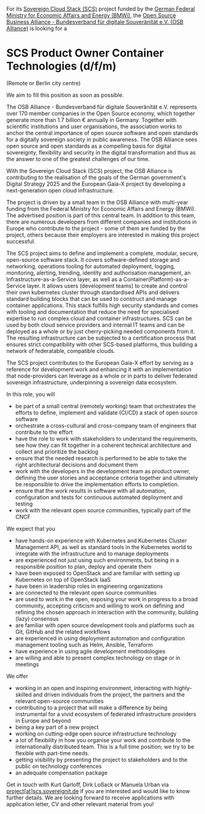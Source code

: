 For its [Sovereign Cloud Stack (SCS)](https://scs.community/)
project funded by the [German Federal Ministry for Economic Affairs 
and Energy (BMWi)](https://bmwi.de/), the
[Open Source Business Alliance -
Bundesverband für digitale Souveränität
e.V. (OSB Alliance)](https://osb-alliance.de/) is looking for a
# SCS Product Owner Container Technologies (d/f/m)
(Remote or Berlin city centre)

We aim to fill this position as soon as possible.

The OSB Alliance - Bundesverband für digitale
Souveränität e.V. represents over 170 member companies in the
Open Source economy, which together generate more than 1.7 billion &euro;
annually in Germany. Together with scientific institutions and user
organisations, the association works to anchor the central importance
of open source software and open standards for a digitally sovereign
society in public awareness. The OSB Alliance sees open source and open
standards as a compelling basis for digital sovereignty, flexibility
and security in the digital transformation and thus as the answer to
one of the greatest challenges of our time.

With the Sovereign Cloud Stack (SCS) project, the OSB Alliance is contributing
to the realisation of the goals of the German government's Digital Strategy
2025 and the European Gaia-X project by developing a next-generation open cloud
infrastructure.

The project is driven by a small team in the OSB Alliance with multi-year
funding from the Federal Ministry for Economic Affairs and Energy (BMWi). The
advertised position is part of this central team. In addition to this team,
there are numerous developers from different companies and institutions in
Europe who contribute to the project - some of them are funded by the project,
others because their employers are interested in making this project
successful.

The SCS project aims to define and implement a complete, modular, secure,
open-source software stack. It covers software-defined storage and networking,
operations tooling for automated deployment, logging, monitoring, alerting,
trending, identity and authorisation management, an Infrastructure-as-a-Service
layer, as well as a Container(Platform)-as-a-Service layer. It allows users
(development teams) to create and control their own kubernetes cluster through
standardised APIs and delivers standard building blocks that can be used to
construct and manage container applications. This stack fulfills high security
standards and comes with tooling and documentation that reduce the need for
specialised expertise to run complex cloud and container infrastructures. SCS
can be used by both cloud service providers and internal IT teams and can be
deployed as a whole or by just cherry-picking needed components from it. The
resulting infrastructure can be subjected to a certification process that
ensures strict compatibility with other SCS-based platforms, thus building a
network of federatable, compatible clouds.

The SCS project contributes to the European Gaia-X effort by serving as a
reference for development work and enhancing it with an implementation that
node-providers can leverage as a whole or in parts to deliver federated
sovereign infrastructure, underpinning a sovereign data ecosystem.

In this role, you will

* be part of a small central (remotely working) team that orchestrates the efforts to define,
	implement and validate (CI/CD) a stack of open source software
* orchestrate a cross-cultural and cross-company team of engineers that contribute to the effort
* have the role to work with stakeholders to understand the requirements, see how they can fit
    together in a coherent technical architecture and collect and prioritize the backlog
* ensure that the needed research is performed to be able to take the right architectural
    decisions and document them
* work with the developers in the development team as product owner, defining the
    user stories and acceptance criteria together and ultimately be responsible
    to drive the implementation efforts to completion.
* ensure that the work results in software with all automation, configuration
    and tests for continuous automated deployment and testing
* work with the relevant open source communities, typically part of the CNCF


 We expect that you

* have hands-on experience with Kubernetes and Kubernetes Cluster Management API, as well as
	 standard tools in the Kubernetes world to integrate with the
	 infrastructure and to manage deployments
* are experienced not just using such environments, but being in a 
	 responsible position to plan, deploy and operate them
* have been exposed to OpenStack and are familiar with setting up Kubernetes
	 on top of OpenStack IaaS
* have been in leadership roles in engineering organizations
* are connected to the relevant open source communities
* are used to work in the open, exposing your work in progress to a broad 
	 community, accepting criticism and willing to work on defining and refining 
	 the chosen approach in interaction with the community, building (lazy) consensus
* are familiar with open source development tools and platforms such as Git,
	 GitHub and the related workflows
* are experienced in using deployment automation and configuration management tooling
	 such as Helm, Ansible, Terraform
* have experience in using agile development methodologies
* are willing and able to present complex technology on stage or in meetings

We offer 

* working in an open and inspiring environment, interacting with highly-skilled and 
	driven individuals from the project, the partners and the relevant open-source communities
* contributing to a project that will make a difference by being instrumental for
	a vivid ecosystem of federated infrastructure providers in Europe and beyond
* being a key part of a new project
* working on cutting-edge open source infrastructure technology
* a lot of flexibility in how you organise your work and contribute to
	the internationally distributed team. This is a full time position;
	we try to be flexible with part-time needs.
* getting visibility by presenting the project to stakeholders and to the public 
	on technology conferences
* an adequate compensation package

Get in touch with Kurt Garloff, Dirk Loßack or Manuela Urban via
[project[at]scs.sovereignit.de](mailto:jobs-scs@osb-alliance.com)
if you are interested and would like to know further details. We are
looking forward to receive applications with application letter, CV and
other relevant material from you!
